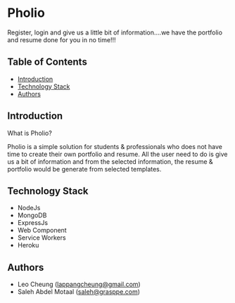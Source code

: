 # Pholio 

Register, login and give us a little bit of information....we have the portfolio and resume done for you in no time!!!

## Table of Contents
- [Introduction](#introduction)
- [Technology Stack](#technology-stack)
- [Authors](#authors)

## Introduction
What is Pholio?

Pholio is a simple solution for students & professionals who does not have time to create their own portfolio and resume. All the user need to do is give us a bit of information and from the selected information, the resume & portfolio would be generate from selected templates.

## Technology Stack

- NodeJs
- MongoDB
- ExpressJs
- Web Component
- Service Workers
- Heroku

## Authors
- Leo Cheung (lappangcheung@gmail.com)
- Saleh Abdel Motaal (saleh@grasppe.com)
